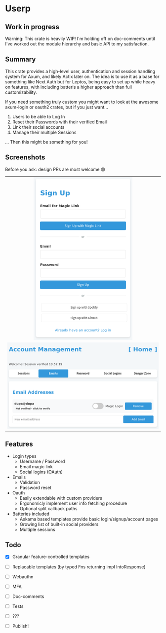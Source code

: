 # Userp

## Work in progress

Warning: This crate is heavily WIP! I'm holding off on doc-comments until I've worked out the module hierarchy and basic API to my satisfaction.

## Summary

This crate provides a high-level user, authentication and session handling system for Axum, and likely Actix later on. The idea is to use it as a base for something like Next Auth but for Leptos, being easy to set up while heavy on features, with including batteris a higher approach than full customizability.

If you need something truly custom you might want to look at the awesome axum-login or oauth2 crates, but if you just want...
1. Users to be able to Log In
2. Reset their Passwords with their verified Email
3. Link their social accounts
4. Manage their multiple Sessions

... Then this might be something for you!

## Screenshots

Before you ask: design PRs are most welcome 😅

<table align="center">
<tr>
  <td align="center">
    <img alt="A screenshot of the included sign-up screen" src="https://raw.githubusercontent.com/StefanTerdell/userp/refs/heads/main/.github/sign-up.png" width="320px" />

  </td>
</tr>
<tr>
  <td align="center">
    <img alt="A screenshot of the included user account management screen" src="https://raw.githubusercontent.com/StefanTerdell/userp/refs/heads/main/.github/account-manager.png" width="500px" />
  </td>
</tr>
</table>


## Features

- Login types
  - Username / Password
  - Email magic link
  - Social logins (OAuth)
- Emails
  - Validation
  - Password reset
- Oauth
  - Easily extendable with custom providers
  - Ergonomicly implement user info fetching procedure
  - Optional split callback paths
- Batteries included
  - Askama based templates provide basic login/signup/account pages
  - Growing list of built-in social providers
  - Multiple sessions

## Todo
- [x] Granular feature-controlled templates
- [ ] Replacable templates (by typed Fns returning impl IntoResponse)
- [ ] Webauthn
- [ ] MFA
- [ ] Doc-comments
- [ ] Tests
- [ ] ???
- [ ] Publish!

